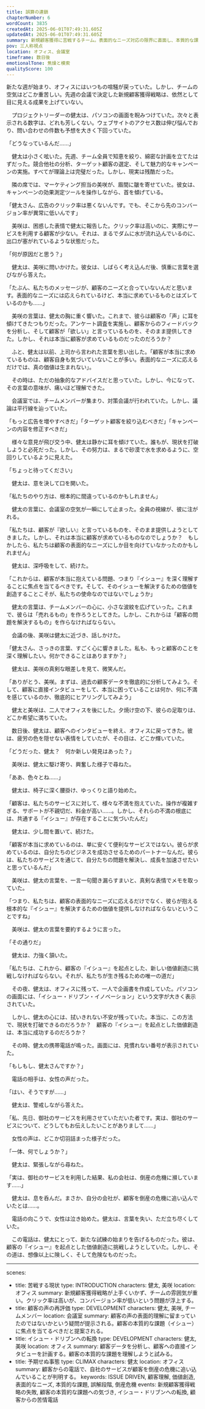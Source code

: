 ```yaml
---
title: 誤算の連鎖
chapterNumber: 6
wordCount: 3835
createdAt: 2025-06-01T07:49:31.605Z
updatedAt: 2025-06-01T07:49:31.605Z
summary: 新規顧客獲得に苦戦するチーム。表面的なニーズ対応の限界に直面し、本質的な課題探求の必要性を痛感する。
pov: 三人称視点
location: オフィス、会議室
timeframe: 数日後
emotionalTone: 焦燥と模索
qualityScore: 100
---
```


新たな週が始まり、オフィスにはいつもの喧騒が戻っていた。しかし、チームの空気はどこか重苦しい。先週の会議で決定した新規顧客獲得戦略は、依然として目に見える成果を上げていない。

　プロジェクトリーダーの健太は、パソコンの画面を睨みつけていた。次々と表示される数字は、どれも芳しくない。ウェブサイトのアクセス数は伸び悩んでおり、問い合わせの件数も予想を大きく下回っていた。

「どうなっているんだ……」

　健太は小さく呟いた。先週、チーム全員で知恵を絞り、綿密な計画を立てたはずだった。競合他社の分析、ターゲット顧客の選定、そして魅力的なキャンペーンの実施。すべてが理論上は完璧だった。しかし、現実は残酷だった。

　隣の席では、マーケティング担当の美咲が、眉間に皺を寄せていた。彼女は、キャンペーンの効果測定ツールを操作しながら、首を傾げている。

「健太さん、広告のクリック率は悪くないんです。でも、そこから先のコンバージョン率が異常に低いんです」

　美咲は、困惑した表情で健太に報告した。クリック率は高いのに、実際にサービスを利用する顧客が少ない。それは、まるでダムに水が流れ込んでいるのに、出口が塞がれているような状態だった。

「何が原因だと思う？」

　健太は、美咲に問いかけた。彼女は、しばらく考え込んだ後、慎重に言葉を選びながら答えた。

「たぶん、私たちのメッセージが、顧客のニーズと合っていないんだと思います。表面的なニーズには応えられているけど、本当に求めているものとはズレているのかも……」

　美咲の言葉は、健太の胸に重く響いた。これまで、彼らは顧客の「声」に耳を傾けてきたつもりだった。アンケート調査を実施し、顧客からのフィードバックを分析し、そして顧客が「欲しい」と言っているものを、そのまま提供してきた。しかし、それは本当に顧客が求めているものだったのだろうか？

　ふと、健太は以前、上司から言われた言葉を思い出した。「顧客が本当に求めているものは、顧客自身も気づいていないことが多い。表面的なニーズに応えるだけでは、真の価値は生まれない」。

　その時は、ただの抽象的なアドバイスだと思っていた。しかし、今になって、その言葉の意味が、痛いほど理解できた。

　会議室では、チームメンバーが集まり、対策会議が行われていた。しかし、議論は平行線を辿っていた。

「もっと広告を増やすべきだ」「ターゲット顧客を絞り込むべきだ」「キャンペーンの内容を修正すべきだ」

　様々な意見が飛び交う中、健太は静かに耳を傾けていた。誰もが、現状を打破しようと必死だった。しかし、その努力は、まるで砂漠で水を求めるように、空回りしているように見えた。

「ちょっと待ってください」

　健太は、意を決して口を開いた。

「私たちのやり方は、根本的に間違っているのかもしれません」

　健太の言葉に、会議室の空気が一瞬にして止まった。全員の視線が、彼に注がれる。

「私たちは、顧客が『欲しい』と言っているものを、そのまま提供しようとしてきました。しかし、それは本当に顧客が求めているものなのでしょうか？　もしかしたら、私たちは顧客の表面的なニーズにしか目を向けていなかったのかもしれません」

　健太は、深呼吸をして、続けた。

「これからは、顧客が本当に抱えている問題、つまり『イシュー』を深く理解することに焦点を当てるべきです。そして、そのイシューを解決するための価値を創造することこそが、私たちの使命なのではないでしょうか」

　健太の言葉は、チームメンバーの心に、小さな波紋を広げていった。これまで、彼らは「売れるもの」を作ろうとしてきた。しかし、これからは「顧客の問題を解決するもの」を作らなければならない。

　会議の後、美咲は健太に近づき、話しかけた。

「健太さん、さっきの言葉、すごく心に響きました。私も、もっと顧客のことを深く理解したい。何かできることはありますか？」

　健太は、美咲の真剣な眼差しを見て、微笑んだ。

「ありがとう、美咲。まずは、過去の顧客データを徹底的に分析してみよう。そして、顧客に直接インタビューをして、本当に困っていることは何か、何に不満を感じているのか、徹底的にヒアリングしてみよう」

　健太と美咲は、二人でオフィスを後にした。夕焼け空の下、彼らの足取りは、どこか希望に満ちていた。

　数日後、健太は、顧客へのインタビューを終え、オフィスに戻ってきた。彼は、疲労の色を隠せない表情をしていたが、その目は、どこか輝いていた。

「どうだった、健太？　何か新しい発見はあった？」

　美咲は、健太に駆け寄り、興奮した様子で尋ねた。

「ああ、色々とね……」

　健太は、椅子に深く腰掛け、ゆっくりと語り始めた。

「顧客は、私たちのサービスに対して、様々な不満を抱えていた。操作が複雑すぎる、サポートが不親切だ、料金が高い……。しかし、それらの不満の根底には、共通する『イシュー』が存在することに気づいたんだ」

　健太は、少し間を置いて、続けた。

「顧客が本当に求めているのは、単に安くて便利なサービスではない。彼らが求めているのは、自分たちのビジネスを成功させるためのパートナーなんだ。彼らは、私たちのサービスを通じて、自分たちの問題を解決し、成長を加速させたいと思っているんだ」

　美咲は、健太の言葉を、一言一句聞き漏らすまいと、真剣な表情でメモを取っていた。

「つまり、私たちは、顧客の表面的なニーズに応えるだけでなく、彼らが抱える根本的な『イシュー』を解決するための価値を提供しなければならないということですね」

　美咲は、健太の言葉を要約するように言った。

「その通りだ」

　健太は、力強く頷いた。

「私たちは、これから、顧客の『イシュー』を起点とした、新しい価値創造に挑戦しなければならない。それが、私たちが生き残るための唯一の道だ」

　その夜、健太は、オフィスに残って、一人で企画書を作成していた。パソコンの画面には、「イシュー・ドリブン・イノベーション」という文字が大きく表示されていた。

　しかし、健太の心には、拭いきれない不安が残っていた。本当に、この方法で、現状を打破できるのだろうか？　顧客の『イシュー』を起点とした価値創造は、本当に成功するのだろうか？

　その時、健太の携帯電話が鳴った。画面には、見慣れない番号が表示されていた。

「もしもし、健太さんですか？」

　電話の相手は、女性の声だった。

「はい、そうですが……」

　健太は、警戒しながら答えた。

「私、先日、御社のサービスを利用させていただいた者です。実は、御社のサービスについて、どうしてもお伝えしたいことがありまして……」

　女性の声は、どこか切羽詰まった様子だった。

「一体、何でしょうか？」

　健太は、緊張しながら尋ねた。

「実は、御社のサービスを利用した結果、私の会社は、倒産の危機に瀕しています……」

　健太は、息を呑んだ。まさか、自分の会社が、顧客を倒産の危機に追い込んでいたとは……。

　電話の向こうで、女性は泣き始めた。健太は、言葉を失い、ただ立ち尽くしていた。

　この電話は、健太にとって、新たな試練の始まりを告げるものだった。彼は、顧客の『イシュー』を起点とした価値創造に挑戦しようとしていた。しかし、その道は、想像以上に険しく、そして危険なものだった。

---
scenes:
  - title: 苦戦する現状
    type: INTRODUCTION
    characters: 健太, 美咲
    location: オフィス
    summary: 新規顧客獲得戦略が上手くいかず、チームの雰囲気が重い。クリック率は高いが、コンバージョン率が低いという問題が浮上する。
  - title: 顧客の声の再評価
    type: DEVELOPMENT
    characters: 健太, 美咲, チームメンバー
    location: 会議室
    summary: 顧客の声の表面的理解に留まっていたのではないかという疑問が提示される。顧客の本質的な課題（イシュー）に焦点を当てるべきだと提案される。
  - title: イシュー・ドリブンへの転換
    type: DEVELOPMENT
    characters: 健太, 美咲
    location: オフィス
    summary: 顧客データを分析し、顧客への直接インタビューを計画する。顧客の本質的な課題を理解しようと試みる。
  - title: 予期せぬ事態
    type: CLIMAX
    characters: 健太
    location: オフィス
    summary: 顧客からの電話で、自社のサービスが顧客を倒産の危機に追い込んでいることが判明する。
keywords: ISSUE DRIVEN, 顧客理解, 価値創造, 表面的なニーズ, 本質的な課題, 誤解段階, 倒産危機
events: 新規顧客獲得戦略の失敗, 顧客の本質的な課題への気づき, イシュー・ドリブンへの転換, 顧客からの苦情電話